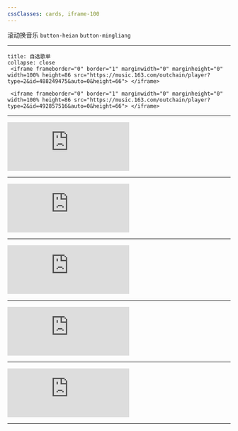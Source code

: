 ```yaml
---
cssClasses: cards, iframe-100
---
```


 滚动换音乐  `button-heian`  `button-mingliang`
 
---
```ad-music
title: 自选歌单
collapse: close
 <iframe frameborder="0" border="1" marginwidth="0" marginheight="0" width=100% height=86 src="https://music.163.com/outchain/player?type=2&id=488249475&auto=0&height=66"> </iframe>

 <iframe frameborder="0" border="1" marginwidth="0" marginheight="0" width=100% height=86 src="https://music.163.com/outchain/player?type=2&id=492857516&auto=0&height=66"> </iframe>
```
---

<iframe frameborder="no" border="0" marginwidth="0" marginheight="0" width=275 height=110 src="https://music.163.com/outchain/player?type=0&id=2821652960&auto=0&height=90"></iframe>

---

<iframe frameborder="no" border="0" marginwidth="0" marginheight="0" width=275 height=110 src="https://music.163.com/outchain/player?type=0&id=5221080943&auto=0&height=90"></iframe>

---

<iframe frameborder="no" border="0" marginwidth="0" marginheight="0" width=275 height=110 src="https://music.163.com/outchain/player?type=0&id=6686195786&auto=0&height=90"></iframe>

---

<iframe frameborder="no" border="0" marginwidth="0" marginheight="0" width=275 height=110 src="https://music.163.com/outchain/player?type=0&id=5362253927&auto=0&height=90"></iframe>

---
<iframe frameborder="no" border="0" marginwidth="0" marginheight="0" width=275 height=110 src="https://music.163.com/outchain/player?type=0&id=2048678141&auto=0&height=90"></iframe>

---